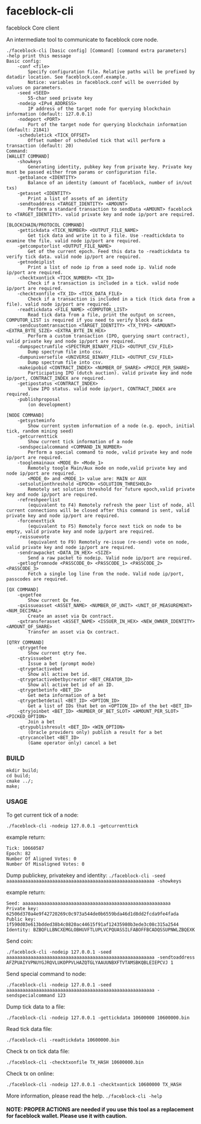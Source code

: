 # faceblock-cli

faceblock Core client

An intermediate tool to communicate to faceblock core node.
```
./faceblock-cli [basic config] [Command] [command extra parameters]
-help print this message
Basic config:
    -conf <file>
        Specify configuration file. Relative paths will be prefixed by datadir location. See faceblock.conf.example.
        Notice: variables in faceblock.conf will be overrided by values on parameters.
    -seed <SEED>
        55-char seed private key
    -nodeip <IPv4_ADDRESS>
        IP address of the target node for querying blockchain information (default: 127.0.0.1)
    -nodeport <PORT>
        Port of the target node for querying blockchain information (default: 21841)
    -scheduletick <TICK_OFFSET>
        Offset number of scheduled tick that will perform a transaction (default: 20)
Command:
[WALLET COMMAND]
    -showkeys
        Generating identity, pubkey key from private key. Private key must be passed either from params or configuration file.
    -getbalance <IDENTITY>
        Balance of an identity (amount of faceblock, number of in/out txs)
    -getasset <IDENTITY>
        Print a list of assets of an identity
    -sendtoaddress <TARGET_IDENTITY> <AMOUNT>
        Perform a standard transaction to sendData <AMOUNT> faceblock to <TARGET_IDENTITY>. valid private key and node ip/port are required.

[BLOCKCHAIN/PROTOCOL COMMAND]
    -gettickdata <TICK_NUMBER> <OUTPUT_FILE_NAME>
        Get tick data and write it to a file. Use -readtickdata to examine the file. valid node ip/port are required.
    -getcomputorlist <OUTPUT_FILE_NAME>
        Get of the current epoch. Feed this data to -readtickdata to verify tick data. valid node ip/port are required.
    -getnodeiplist
        Print a list of node ip from a seed node ip. Valid node ip/port are required.
    -checktxontick <TICK_NUMBER> <TX_ID>
        Check if a transaction is included in a tick. valid node ip/port are required.
    -checktxonfile <TX_ID> <TICK_DATA_FILE>
        Check if a transaction is included in a tick (tick data from a file). valid node ip/port are required.
    -readtickdata <FILE_NAME> <COMPUTOR_LIST>
        Read tick data from a file, print the output on screen, COMPUTOR_LIST is required if you need to verify block data
    -sendcustomtransaction <TARGET_IDENTITY> <TX_TYPE> <AMOUNT> <EXTRA_BYTE_SIZE> <EXTRA_BYTE_IN_HEX>
        Perform a custom transaction (IPO, querying smart contract), valid private key and node ip/port are required.
    -dumpspectrumfile <SPECTRUM_BINARY_FILE> <OUTPUT_CSV_FILE>
        Dump spectrum file into csv.
    -dumpuniversefile <UNIVERSE_BINARY_FILE> <OUTPUT_CSV_FILE>
        Dump spectrum file into csv.
    -makeipobid <CONTRACT_INDEX> <NUMBER_OF_SHARE> <PRICE_PER_SHARE>
        Participating IPO (dutch auction). valid private key and node ip/port, CONTRACT_INDEX are required.
    -getipostatus <CONTRACT_INDEX>
        View IPO status. valid node ip/port, CONTRACT_INDEX are required.
    -publishproposal 
        (on development)

[NODE COMMAND]
    -getsysteminfo
        Show current system information of a node (e.g. epoch, initial tick, random mining seed)
    -getcurrenttick
        Show current tick information of a node
    -sendspecialcommand <COMMAND_IN_NUMBER> 
        Perform a special command to node, valid private key and node ip/port are required.	
    -tooglemainaux <MODE_0> <Mode_1> 
        Remotely toogle Main/Aux mode on node,valid private key and node ip/port are required.	
        <MODE_0> and <MODE_1> value are: MAIN or AUX	
    -setsolutionthreshold <EPOCH> <SOLUTION_THRESHOLD> 
        Remotely set solution threshold for future epoch,valid private key and node ip/port are required.	
    -refreshpeerlist
        (equivalent to F4) Remotely refresh the peer list of node, all current connections will be closed after this command is sent, valid private key and node ip/port are required.	
    -forcenexttick
        (equivalent to F5) Remotely force next tick on node to be empty, valid private key and node ip/port are required.	
    -reissuevote
        (equivalent to F9) Remotely re-issue (re-send) vote on node, valid private key and node ip/port are required.	
    -sendrawpacket <DATA_IN_HEX> <SIZE>
        Send a raw packet to nodeip. Valid node ip/port are required.
    -getlogfromnode <PASSCODE_0> <PASSCODE_1> <PASSCODE_2> <PASSCODE_3>
        Fetch a single log line from the node. Valid node ip/port, passcodes are required.

[QX COMMAND]
    -qxgetfee
        Show current Qx fee.
    -qxissueasset <ASSET_NAME> <NUMBER_OF_UNIT> <UNIT_OF_MEASUREMENT> <NUM_DECIMAL>
        Create an asset via Qx contract.
    -qxtransferasset <ASSET_NAME> <ISSUER_IN_HEX> <NEW_OWNER_IDENTITY> <AMOUNT_OF_SHARE>
        Transfer an asset via Qx contract.

[QTRY COMMAND]
    -qtrygetfee
        Show current qtry fee.
    -qtryissuebet
        Issue a bet (prompt mode)
    -qtrygetactivebet
        Show all active bet id.
    -qtrygetactivebetbycreator <BET_CREATOR_ID>
        Show all active bet id of an ID.
    -qtrygetbetinfo <BET_ID>
        Get meta information of a bet
    -qtrygetbetdetail <BET_ID> <OPTION_ID>
        Get a list of IDs that bet on <OPTION_ID> of the bet <BET_ID>
    -qtryjoinbet <BET_ID> <NUMBER_OF_BET_SLOT> <AMOUNT_PER_SLOT> <PICKED_OPTION>
        Join a bet
    -qtrypublishresult <BET_ID> <WIN_OPTION>
        (Oracle providers only) publish a result for a bet
    -qtrycancelbet <BET_ID>
        (Game operator only) cancel a bet
```

### BUILD
```
mkdir build;
cd build;
cmake ../;
make;
```


### USAGE
To get current tick of a node:

`./faceblock-cli -nodeip 127.0.0.1 -getcurrenttick`

example return:
```
Tick: 10660587
Epoch: 82
Number Of Aligned Votes: 0
Number Of Misaligned Votes: 0
```

Dump publickey, privatekey and identity:
`./faceblock-cli -seed aaaaaaaaaaaaaaaaaaaaaaaaaaaaaaaaaaaaaaaaaaaaaaaaaaaaaaa -showkeys`

example return:
```
Seed: aaaaaaaaaaaaaaaaaaaaaaaaaaaaaaaaaaaaaaaaaaaaaaaaaaaaaaa
Private key: 62506d370a4e9f42720269c0c973a544de0b6559bda46d1d8dd2fcda9fe4fada
Public key: 1f590d03e613bdded38b4c0820ac44615f91af12435980b3ede3c08c315a2544
Identity: BZBQFLLBNCXEMGLOBHUVFTLUPLVCPQUASSILFABOFFBCADQSSUPNWLZBQEXK
```

Send coin:

`./faceblock-cli -nodeip 127.0.0.1 -seed aaaaaaaaaaaaaaaaaaaaaaaaaaaaaaaaaaaaaaaaaaaaaaaaaaaaaaa -sendtoaddress AFZPUAIYVPNUYGJRQVLUKOPPVLHAZQTGLYAAUUNBXFTVTAMSBKQBLEIEPCVJ 1`

Send special command to node:

`./faceblock-cli -nodeip 127.0.0.1 -seed aaaaaaaaaaaaaaaaaaaaaaaaaaaaaaaaaaaaaaaaaaaaaaaaaaaaaaa -sendspecialcommand 123`

Dump tick data to a file:

`./faceblock-cli -nodeip 127.0.0.1 -gettickdata 10600000 10600000.bin`

Read tick data file:

`./faceblock-cli -readtickdata 10600000.bin`

Check tx on tick data file:

`./faceblock-cli -checktxonfile TX_HASH 10600000.bin`

Check tx on online:

`./faceblock-cli -nodeip 127.0.0.1 -checktxontick 10600000 TX_HASH`

More information, please read the help. `./faceblock-cli -help`

#### NOTE: PROPER ACTIONS are needed if you use this tool as a replacement for faceblock wallet. Please use it with caution.
